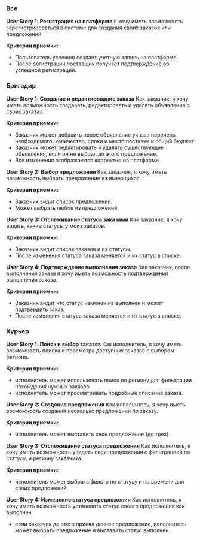 ### Все
**User Story 1: Регистрация на платформе**
я хочу иметь возможность зарегистрироваться в системе для создания своих заказов или предложений

**Критерии приемки:**
- Пользователь успешно создает учетную запись на платформе.
- После регистрации поставщик получает подтверждение об успешной регистрации.

### Бригадир

**User Story 1: Создание и редактирование заказа**
Как заказчик, я хочу иметь возможность создавать, редактировать и удалять объявления о своих заказах.

**Критерии приемки:**

- Заказчик может добавить новое объявление указав перечень необходимого, количество, сроки и место поставки и общий бюджет
- Заказчик может редактировать и удалять существующие объявления, если он не выбрал до этого предложение.
- Все изменения отображаются корректно на платформе.

**User Story 2: Выбор предложения**
Как заказчик, я хочу иметь возможность выбрать предложение из имеющихся.

**Критерии приемки:**

- Заказчик видит список предложений.
- Может выбрать любое из предложений.

**User Story 3: Отслеживание статуса заказами**
Как заказчик, я хочу видеть, какие статусы у моих заказов.

**Критерии приемки:**
- Заказчик видит список заказов и их статусы.
- После изменения статуса заказа меняется и их статус в списке.

**User Story 4: Подтверждение выполнения заказа**
Как заказчик, после выполнения заказа я хочу иметь возможность подтверждения выполнения заказа.

**Критерии приемки:**
- Заказчик видит что статус изменен на выполнен и может подтвердить заказ.
- После изменения статуса заказа меняется и их статус в списке.

### Курьер
**User Story 1: Поиск и выбор заказов**
Как исполнитель, я хочу иметь возможность поиска и просмотра доступных заказов с выбором региона.

**Критерии приемки:**
- исполнитель может использовать поиск по региону для фильтрации нахождения нужных заказов.
- исполнитель может просматривать подробные описание заказа.

**User Story 2: Создание предложения**
Как исполнитель, я хочу иметь возможность создания несколько предложений по заказу.

**Критерии приемки:**
- исполнитель может выставить свое предложение (до трех).

**User Story 3: Отслеживание статуса предложения**
Как исполнитель, я хочу иметь возможность увидеть свои предложения с фильтрацией по статусу, и региону заказчика.

**Критерии приемки:**
- исполнитель может выбрать фильтр по статусу и по времени для своих предложений.

**User Story 4: Изменение статуса предложения**
Как исполнитель, я хочу иметь возможность установить статус своего предложения как выполнен.
- если заказчик до этого принял данное предложение, исполнитель может выбрать предложение и выставить статус выполнен.